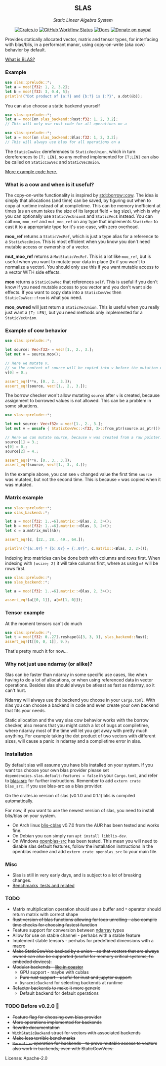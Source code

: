 <div align="center">

## SLAS
*Static Linear Algebra System*

[![Crates.io](https://img.shields.io/crates/v/slas?logo=rust&style=flat-square)](https://crates.io/crates/slas)
[![GitHub Workflow Status](https://img.shields.io/github/workflow/status/unic0rn9k/slas/Tests?label=tests&logo=github&style=flat-square)](https://github.com/unic0rn9k/slas/actions/workflows/rust.yml)
[![Docs](https://img.shields.io/docsrs/slas/latest?logo=rust&style=flat-square)](https://docs.rs/slas/latest/slas/)
[![Donate on paypal](https://img.shields.io/badge/paypal-donate-1?style=flat-square&logo=paypal&color=blue)](https://www.paypal.com/paypalme/unic0rn9k/5usd)

</div>

Provides statically allocated vector, matrix and tensor types, for interfacing with blas/blis, in a performant manor, using copy-on-write (aka cow) behavior by default.

[What is BLAS?](http://www.netlib.org/blas/)

### Example

```rust
use slas::prelude::*;
let a = moo![f32: 1, 2, 3.2];
let b = moo![f32: 3, 0.4, 5];
println!("Dot product of {a:?} and {b:?} is {:?}", a.dot(&b));
```
You can also choose a static backend yourself
```rust
use slas::prelude::*;
let a = moo![on slas_backend::Rust:f32: 1, 2, 3.2];
// This will only use rust code for all operations on a
```

```rust
use slas::prelude::*;
let a = moo![on slas_backend::Blas:f32: 1, 2, 3.2];
// This will always use blas for all operations on a
```

The `StaticCowVec` dereferences to `StaticVecUnion`, which in turn dereferences to `[T; LEN]`,
so any method implemented for `[T;LEN]` can also be called on `StaticCowVec` and `StaticVecUnion`.

[More example code here.](https://github.com/unic0rn9k/slas/blob/master/tests/src/main.rs)

### What is a cow and when is it useful?
The copy-on-write functionality is inspired by [std::borrow::cow](https://doc.rust-lang.org/std/borrow/enum.Cow.html).
The idea is simply that allocations (and time) can be saved, by figuring out when to copy at runtime instead of at compiletime.
This can be memory inefficient at times (as an enum takes the size of its largest field + tag size), which is why you can optionally use `StaticVecUnion`s and `StaticVec`s instead.
You can call `moo`, `moo_ref` and `mut_moo_ref` on any type that implements `StaticVec` to cast it to a appropriate type for it's use-case, with zero overhead.

**moo_ref** returns a `StaticVecRef`, which is just a type alias for a reference to a `StaticVecUnion`.
This is most efficient when you know you don't need mutable access or ownership of a vector.

**mut_moo_ref** returns a `MutStaticVecRef`.
This is a lot like `moo_ref`, but is useful when you want to mutate your data in place (fx if you wan't to normalize a vector).
You should only use this if you want mutable access to a vector WITH side effects.

**moo** returns a `StaticCowVec` that references `self`. This is useful if you don't know if you need mutable access to you vector and you don't want side effects.
If you want to copy data into a `StaticCowVec` then `StaticCowVec::from` is what you need.

**moo_owned** will just return a `StaticVecUnion`. This is useful when you really just want a `[T; LEN]`,
but you need methods only implemented for a `StaticVecUnion`.

 ### Example of cow behavior
```rust
use slas::prelude::*;

let source: Vec<f32> = vec![1., 2., 3.];
let mut v = source.moo();

// Here we mutate v,
// so the content of source will be copied into v before the mutation occours.
v[0] = 0.;

assert_eq!(**v, [0., 2., 3.]);
assert_eq!(source, vec![1., 2., 3.]);
```

The borrow checker won't allow mutating `source` after `v` is created, because assignment to borrowed values is not allowed.
This can be a problem in some situations.

```rust
use slas::prelude::*;

let mut source: Vec<f32> = vec![1., 2., 3.];
let mut v = unsafe { StaticCowVec::<f32, 3>::from_ptr(source.as_ptr()) };

// Here we can mutate source, because v was created from a raw pointer.
source[1] = 3.;
v[0] = 0.;
source[2] = 4.;

assert_eq!(**v, [0., 3., 3.]);
assert_eq!(source, vec![1., 3., 4.]);
```
In the example above, you can see `v` changed value the first time `source` was mutated, but not the second time.
This is because `v` was copied when it was mutated.

### Matrix example

```rust
use slas::prelude::*;
use slas_backend::*;

let a = moo![f32: 1..=6].matrix::<Blas, 2, 3>();
let b = moo![f32: 1..=6].matrix::<Blas, 3, 2>();
let c = a.matrix_mul(&b);

assert_eq!(c, [22., 28., 49., 64.]);

println!("{a:.0?} * {b:.0?} = {:.0?}", c.matrix::<Blas, 2, 2>());
```

Indexing into matricies can be done both with columns and rows first.
When indexing with `[usize; 2]` it will take columns first, where as using `m!` will be rows first.

```rust
use slas::prelude::*;
use slas_backend::*;

let a = moo![f32: 1..=6].matrix::<Blas, 2, 3>();

assert_eq!(a[[0, 1]], a[m![1, 0]]);
```

### Tensor example
At the moment tensors can't do much
```rust
use slas::prelude::*;
let t = moo![f32: 0..27].reshape(&[3, 3, 3], slas_backend::Rust);
assert_eq!(t[[0, 0, 1]], 9.);
```
That's pretty much it for now...

### Why not just use ndarray (or alike)?
Slas can be faster than ndarray in some specific use cases, like when having to do a lot of allocations, or when using referenced data in vector operations.
Besides slas should always be atleast as fast as ndarray, so it can't hurt.

Ndarray will always use the backend you choose in your `Cargo.toml`.
With slas you can choose a backend in code and even create your own backend that fits your needs.

Static allocation and the way slas cow behavior works with the borrow checker,
also means that you might catch a lot of bugs at compiletime,
where ndarray most of the time will let you get away with pretty much anything.
For example taking the dot product of two vectors with different sizes,
will cause a panic in ndarray and a compiletime error in slas.

### Installation
By default slas will assume you have blis installed on your system.
If you want tos choose your own blas provider please set `dependencies.slas.default-features = false` in your `Cargo.toml`,
and refer to [blas-src](https://lib.rs/crates/blas-src) for further instructions.
Remember to add `extern crate blas_src;` if you use blas-src as a blas provider.

On the crates.io version of slas (v0.1.0 and 0.1.1) blis is compiled automatically.

For now, if you want to use the newest version of slas, you need to install blis/blas on your system.
- On Arch linux [blis-cblas](https://aur.archlinux.org/packages/blis-cblas/) v0.7.0 from the AUR has been tested and works fine.
- On Debian you can simply run `apt install libblis-dev`.
- On Windows [openblas-src](https://github.com/blas-lapack-rs/openblas-src) has been tested.
This mean you will need to disable slas default features,
follow the installation instructions in the openblas readme and add `extern crate openblas_src` to your main file.

### Misc
- Slas is still in very early days, and is subject to a lot of breaking changes.
- [Benchmarks, tests and related](https://github.com/unic0rn9k/slas/tree/master/tests)

### TODO
- Matrix multiplication operation should use a buffer and `*` operator should return matrix with correct shape
- ~~Rust version of blas functions allowing for loop unrolling - also compile time checks for choosing fastest function~~
- Feature support for conversion between [ndarray](lib.rs/ndarray) types
- Allow for use on stable channel - perhabs with a stable feature
- Implement stable tensors - perhabs for predefined dimensions with a macro
- ~~Make StaticCowVec backed by a union - so that vectors that are always owned can also be supported (useful for memory critical systems, fx. embeded devices).~~
- ~~Modular backends - [like in coaster](https://github.com/spearow/juice/tree/master/coaster)~~
    - GPU support - maybe with cublas
    - ~~Pure rust support - useful for irust and jupyter support.~~
    - `DynacmicBackend` for selecting backends at runtime
- ~~Refactor backends to make it more generic~~
    - Default backend for default operations

### TODO Before v0.2.0 🎉
- ~~Feature flag for choosing own blas provider~~
- ~~More operations implemented for backends~~
- ~~Rewrite documentation~~
- ~~`WithStaticBackend` struct for vectors with associated backends~~
- ~~Make less terrible benchmarks~~
- ~~`Normalize` operation for backends - to prove mutable access to vectors also work in backends, even with StaticCowVecs.~~

License: Apache-2.0
